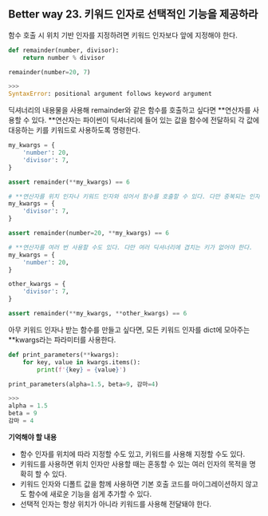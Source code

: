 ## Better way 23. 키워드 인자로 선택적인 기능을 제공하라

함수 호출 시 위치 기반 인자를 지정하려면 키워드 인자보다 앞에 지정해야 한다.

```python
def remainder(number, divisor):
    return number % divisor

remainder(number=20, 7)

>>>
SyntaxError: positional argument follows keyword argument
```

딕셔너리의 내용물을 사용해 remainder와 같은 함수를 호출하고 싶다면 **연산자를 사용할 수 있다. **연산자는 파이썬이 딕셔너리에 들어 있는 값을 함수에 전달하되 각 값에 대응하는 키를 키워드로 사용하도록 명령한다. 

```python
my_kwargs = {
    'number': 20,
    'divisor': 7,
}

assert remainder(**my_kwargs) == 6
```

```python
# **연산자를 위치 인자나 키워드 인자와 섞어서 함수를 호출할 수 있다. 다만 중복되는 인자가 없어야 한다.
my_kwargs = {
    'divisor': 7,
}

assert remainder(number=20, **my_kwargs) == 6

# **연산자를 여러 번 사용할 수도 있다. 다만 여러 딕셔너리에 겹치는 키가 없어야 한다.
my_kwargs = {
    'number': 20,
}

other_kwargs = {
    'divisor': 7,
}

assert remainder(**my_kwargs, **other_kwargs) == 6
```

아무 키워드 인자나 받는 함수를 만들고 싶다면, 모든 키워드 인자를 dict에 모아주는 **kwargs라는 파라미터를 사용한다. 

```python
def print_parameters(**kwargs):
    for key, value in kwargs.items():
        print(f'{key} = {value}')

print_parameters(alpha=1.5, beta=9, 감마=4)

>>>
alpha = 1.5
beta = 9
감마 = 4
```

**기억해야 할 내용**
- 함수 인자를 위치에 따라 지정할 수도 있고, 키워드를 사용해 지정할 수도 있다.
- 키워드를 사용하면 위치 인자만 사용할 때는 혼동할 수 있는 여러 인자의 목적을 명확히 할 수 있다.
- 키워드 인자와 디폴트 값을 함께 사용하면 기본 호출 코드를 마이그레이션하지 않고도 함수에 새로운 기능을 쉽게 추가할 수 있다.
- 선택적 인자는 항상 위치가 아니라 키워드를 사용해 전달돼야 한다.